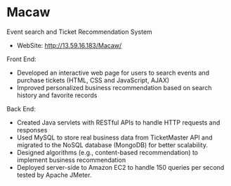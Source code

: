 # Macaw
Event search and Ticket Recommendation System
 - WebSite: http://13.59.16.183/Macaw/     

Front End:
- Developed an interactive web page for users to search events and purchase tickets (HTML, CSS and JavaScript, AJAX)
- Improved personalized business recommendation based on search history and favorite records

Back End:
- Created Java servlets with RESTful APIs to handle HTTP requests and responses
- Used MySQL to store real business data from TicketMaster API and migrated to the NoSQL database (MongoDB) for better scalability.
- Designed algorithms (e.g., content-based recommendation) to implement business recommendation
- Deployed server-side to Amazon EC2 to handle 150 queries per second tested by Apache JMeter.
 
